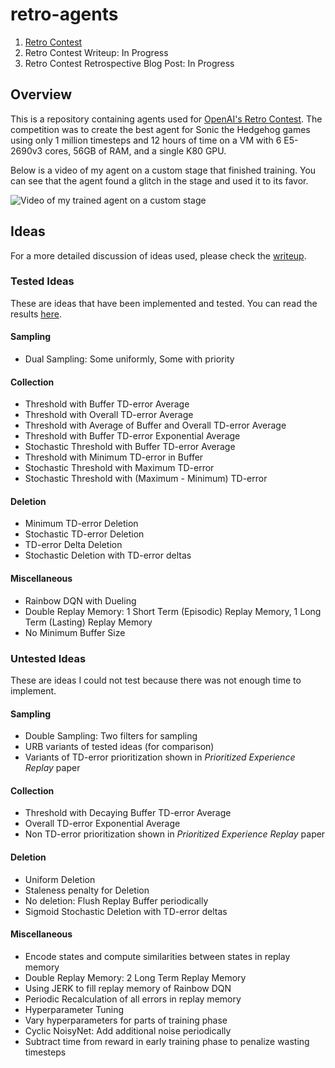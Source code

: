 # retro-agents

1. [Retro Contest](https://contest.openai.com/)
2. Retro Contest Writeup: In Progress
3. Retro Contest Retrospective Blog Post: In Progress



## Overview

This is a repository containing agents used for [OpenAI's Retro Contest](https://contest.openai.com/). The competition was to create the best agent for Sonic the Hedgehog games using only 1 million timesteps and 12 hours of time on a VM with 6 E5-2690v3 cores, 56GB of RAM, and a single K80 GPU.

Below is a video of my agent on a custom stage that finished training. You can see that the agent found a glitch in the stage and used it to its favor.

![Video of my trained agent on a custom stage](video.gif)



## Ideas

For a more detailed discussion of ideas used, please check the [writeup]().


### Tested Ideas

These are ideas that have been implemented and tested. You can read the results [here]().

#### Sampling

 * Dual Sampling: Some uniformly, Some with priority

#### Collection

 * Threshold with Buffer TD-error Average
 * Threshold with Overall TD-error Average
 * Threshold with Average of Buffer and Overall TD-error Average
 * Threshold with Buffer TD-error Exponential Average
 * Stochastic Threshold with Buffer TD-error Average
 * Threshold with Minimum TD-error in Buffer
 * Stochastic Threshold with Maximum TD-error
 * Stochastic Threshold with (Maximum - Minimum) TD-error

#### Deletion

 * Minimum TD-error Deletion
 * Stochastic TD-error Deletion
 * TD-error Delta Deletion
 * Stochastic Deletion with TD-error deltas

#### Miscellaneous

 * Rainbow DQN with Dueling
 * Double Replay Memory: 1 Short Term (Episodic) Replay Memory, 1 Long Term (Lasting) Replay Memory
 * No Minimum Buffer Size


### Untested Ideas

These are ideas I could not test because there was not enough time to implement.

#### Sampling

 * Double Sampling: Two filters for sampling
 * URB variants of tested ideas (for comparison)
 * Variants of TD-error prioritization shown in *Prioritized Experience Replay* paper

#### Collection

 * Threshold with Decaying Buffer TD-error Average
 * Overall TD-error Exponential Average
 * Non TD-error prioritization shown in *Prioritized Experience Replay* paper

#### Deletion

 * Uniform Deletion
 * Staleness penalty for Deletion
 * No deletion: Flush Replay Buffer periodically
 * Sigmoid Stochastic Deletion with TD-error deltas

#### Miscellaneous

 * Encode states and compute similarities between states in replay memory
 * Double Replay Memory: 2 Long Term Replay Memory
 * Using JERK to fill replay memory of Rainbow DQN
 * Periodic Recalculation of all errors in replay memory
 * Hyperparameter Tuning
 * Vary hyperparameters for parts of training phase
 * Cyclic NoisyNet: Add additional noise periodically
 * Subtract time from reward in early training phase to penalize wasting timesteps
